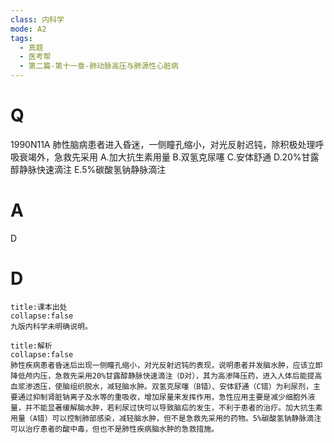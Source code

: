 ```yaml
---
class: 内科学
mode: A2
tags:
  - 真题
  - 医考帮
  - 第二篇-第十一章-肺动脉高压与肺源性心脏病
---
```


# Q
1990N11A 肺性脑病患者进入昏迷，一侧瞳孔缩小，对光反射迟钝，除积极处理呼吸衰竭外，急救先采用
A.加大抗生素用量
B.双氢克尿噻
C.安体舒通
D.20%甘露醇静脉快速滴注
E.5%碳酸氢钠静脉滴注

# A
D
# D
```ad-note
title:课本出处
collapse:false
九版内科学未明确说明。
```

```ad-summary
title:解析
collapse:false
肺性疾病患者昏迷后出现一侧瞳孔缩小，对光反射迟钝的表现，说明患者并发脑水肿，应该立即降低颅内压，急救先采用20%甘露醇静脉快速滴注（D对），其为高渗降压药，进入人体后能提高血浆渗透压，使脑组织脱水，减轻脑水肿。双氢克尿噻（B错）、安体舒通（C错）为利尿剂，主要通过抑制肾脏钠离子及水等的重吸收，增加尿量来发挥作用，急性应用主要是减少细胞外液量，并不能显著缓解脑水肿，若利尿过快可以导致脑疝的发生，不利于患者的治疗。加大抗生素用量（A错）可以控制肺部感染，减轻脑水肿，但不是急救先采用的药物。5%碳酸氢钠静脉滴注可以治疗患者的酸中毒，但也不是肺性疾病脑水肿的急救措施。
```

